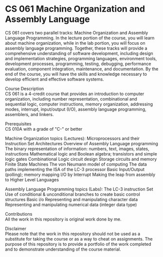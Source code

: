 # CS 061 Machine Organization and Assembly Language
CS 061 covers two parallel tracks: Machine Organization and Assembly Language Programming. In the lecture portion of the course, you will learn about machine organization, while in the lab portion, you will focus on assembly language programming. Together, these tracks will provide a comprehensive understanding of software development, including design and implementation strategies, programming languages, environment tools, development processes, programming, testing, debugging, performance evaluation, component integration, maintenance, and documentation. By the end of the course, you will have the skills and knowledge necessary to develop efficient and effective software systems.

Course Description <br>
CS 061 is a 4-credit course that provides an introduction to computer organization, including number representation, combinational and sequential logic, computer instructions, memory organization, addressing modes, interrupt, input/output (I/O), assembly language programming, assemblers, and linkers.

Prerequisites <br>
CS 010A with a grade of "C-" or better

Machine Organization topics (Lectures):
Microprocessors and their Instruction Set Architectures
Overview of Assembly Language programming
The binary representation of information: numbers, text, images, states, instructions
Mathematical logic and Boolean algebra; transistors and simple logic gates
Combinational Logic circuit design
Storage circuits and memory
Finite State Machines
The von Neumann model of computing
The data paths implementing the ISA of the LC-3 processor
Basic Input/Output (polling); memory mapping
I/O by Interrupt
Making the leap from assembly to Higher Level Languages

Assembly Language Programming topics (Labs):
The LC-3 instruction Set
Use of conditional & unconditional branches to create basic control structures
Basic i/o
Representing and manipulating character data
Representing and manipulating numerical data (integer data type)

Contributions <br>
All the work in this repository is original work done by me.

Disclaimer <br>
Please note that the work in this repository should not be used as a substitute for taking the course or as a way to cheat on assignments. The purpose of this repository is to provide a portfolio of the work completed and to demonstrate understanding of the course material.
